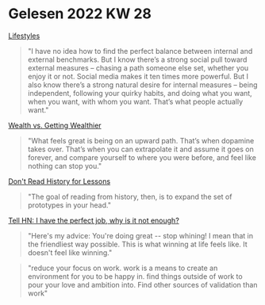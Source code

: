 # Gelesen 2022 KW 28

[Lifestyles](https://www.collaborativefund.com/blog/lifestyles/)

> "I have no idea how to find the perfect balance between internal and external benchmarks. But I know there’s a strong social pull toward external measures – chasing a path someone else set, whether you enjoy it or not. Social media makes it ten times more powerful. But I also know there’s a strong natural desire for internal measures – being independent, following your quirky habits, and doing what you want, when you want, with whom you want. That’s what people actually want."

[Wealth vs. Getting Wealthier](https://www.collaborativefund.com/blog/wealth-vs-getting-wealthier/)

> "What feels great is being on an upward path. That’s when dopamine takes over. That’s when you can extrapolate it and assume it goes on forever, and compare yourself to where you were before, and feel like nothing can stop you."

[Don't Read History for Lessons](https://commoncog.com/blog/dont-read-history-for-lessons/)

> "The goal of reading from history, then, is to expand the set of prototypes in your head."

[Tell HN: I have the perfect job, why is it not enough?](https://news.ycombinator.com/item?id=32059666)

> "Here's my advice: You're doing great -- stop whining! I mean that in the friendliest way possible. This is what winning at life feels like. It doesn't feel like winning."

> "reduce your focus on work. work is a means to create an environment for you to be happy in. find things outside of work to pour your love and ambition into. Find other sources of validation than work"